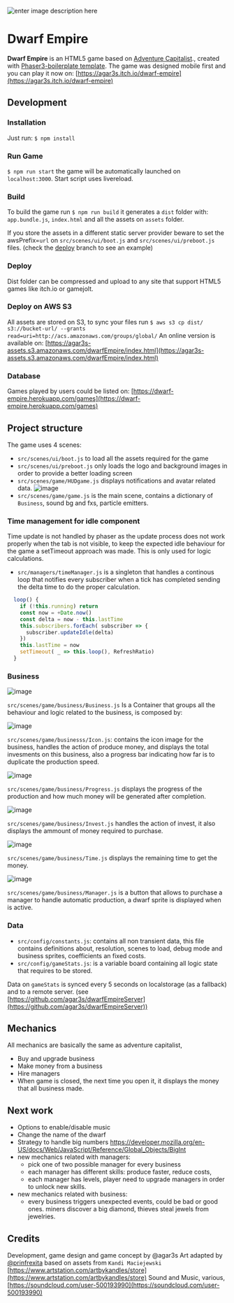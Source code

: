 

![enter image description here](https://agar3s-assets.s3.amazonaws.com/dwarfEmpire/assets/dwarf_empire_title.png)
# Dwarf Empire

**Dwarf Empire** is an HTML5 game based on [Adventure Capitalist](https://en.wikipedia.org/wiki/AdVenture_Capitalist)., created with [Phaser3-boilerplate template](https://github.com/blackmambastudio/phaser3-jam-boilerplate).
The game was designed mobile first and you can play it now on: [https://agar3s.itch.io/dwarf-empire](https://agar3s.itch.io/dwarf-empire)

## Development
### Installation
Just run: `$ npm install`

### Run Game
`$ npm run start` the game will be automatically launched on `localhost:3000`. Start script uses livereload.

### Build
To build the game run `$ npm run build` it generates a `dist` folder with: `app.bundle.js`, `index.html` and all the assets on `assets` folder.

If you store the assets in a different static server provider beware to set the awsPrefix=`url` on `src/scenes/ui/boot.js` and `src/scenes/ui/preboot.js` files. (check the [deploy](https://github.com/agar3s/advcapitalist/tree/deploy) branch to see an example)

### Deploy
Dist folder can be compressed and upload to any site that support HTML5 games like itch.io or gamejolt.

### Deploy on AWS S3
All assets are stored on S3, to sync your files run `$ aws s3 cp dist/ s3://bucket-url/ --grants read=uri=http://acs.amazonaws.com/groups/global/`
An online version is available on: [https://agar3s-assets.s3.amazonaws.com/dwarfEmpire/index.html](https://agar3s-assets.s3.amazonaws.com/dwarfEmpire/index.html)

### Database
Games played by users could be listed on: [https://dwarf-empire.herokuapp.com/games](https://dwarf-empire.herokuapp.com/games)

## Project structure
The game uses 4 scenes: 
* `src/scenes/ui/boot.js` to load all the assets required for the game
* `src/scenes/ui/preboot.js` only loads the logo and background images in order to provide a better loading screen
* `src/scenes/game/HUDgame.js` displays notifications and avatar related data. ![image](https://user-images.githubusercontent.com/1063587/84469511-d2a5f080-ac46-11ea-95c8-f615486158dd.png)
* `src/scenes/game/game.js` is the main scene, contains a dictionary of `Business`, sound bg and fxs, particle emitters.

### Time management for idle component
Time update is not handled by phaser as the update process does not work properly when the tab is not visible, to keep the expected idle behaviour for the game a setTimeout approach was made. This is only used for logic calculations.

* `src/managers/timeManager.js` is a singleton that handles a continous loop that notifies every subscriber when a tick has completed sending the delta time to do the proper calculation.
```javascript
  loop() {
    if (!this.running) return
    const now = +Date.now()
    const delta = now - this.lastTime
    this.subscribers.forEach( subscriber => {
      subscriber.updateIdle(delta)
    })
    this.lastTime = now
    setTimeout( _ => this.loop(), RefreshRatio)
  }
```

### Business

![image](https://user-images.githubusercontent.com/1063587/84469721-56f87380-ac47-11ea-8242-8410c9076a39.png)

`src/scenes/game/business/Business.js`
Is a Container that groups all the behaviour and logic related to the business, is composed by:


![image](https://user-images.githubusercontent.com/1063587/84470253-8b206400-ac48-11ea-9ffc-10d6ef6628e4.png)

`src/scenes/game/businesss/Icon.js`: contains the icon image for the business, handles the action of produce money, and displays the total invesments on this business, also a progress bar indicating how far is to duplicate the production speed. 


![image](https://user-images.githubusercontent.com/1063587/84470326-bb680280-ac48-11ea-950e-2296d65a5dae.png)

`src/scenes/game/business/Progress.js` displays the progress of the production and how much money will be generated after completion.


![image](https://user-images.githubusercontent.com/1063587/84470355-cde23c00-ac48-11ea-914c-4282fe0e51e3.png)

`src/scenes/game/business/Invest.js` handles the action of invest, it also displays the ammount of money required to purchase.


![image](https://user-images.githubusercontent.com/1063587/84470401-e7838380-ac48-11ea-8166-90937e24b182.png)

`src/scenes/game/business/Time.js` displays the remaining time to get the money.


![image](https://user-images.githubusercontent.com/1063587/84470440-f8cc9000-ac48-11ea-93c3-4e25cd09d599.png)

`src/scenes/game/business/Manager.js` is a button that allows to purchase a manager to handle automatic production, a dwarf sprite is displayed when is active.


### Data
- `src/config/constants.js`: contains all non transient data, this file contains definitions about, resolution, scenes to load, debug mode and business sprites, coefficients an fixed costs.
- `src/config/gameStats.js`: is a variable board containing all logic state that requires to be stored.

Data on `gameStats` is synced every 5 seconds on localstorage (as a fallback) and to a remote server. (see [https://github.com/agar3s/dwarfEmpireServer](https://github.com/agar3s/dwarfEmpireServer))

## Mechanics
All mechanics are basically the same as adventure capitalist,
* Buy and upgrade business
* Make money from a business
* Hire managers
* When game is closed, the next time you open it, it displays the money that all business made.

## Next work
- Options to enable/disable music
- Change the name of the dwarf
-  Strategy to handle big numbers https://developer.mozilla.org/en-US/docs/Web/JavaScript/Reference/Global_Objects/BigInt
- new mechanics related with managers:
	- pick one of two possible manager for every business
	- each manager has different skills: produce faster, reduce costs, 
	- each manager has levels, player need to upgrade managers in order to unlock new skills.
- new mechanics related with business:
	- every business triggers unexpected events, could be bad or good ones. miners discover a big diamond, thieves steal jewels from jewelries.

## Credits
Development, game design and game concept by @agar3s
Art adapted by [@prinfrexita](https://www.behance.net/prinfrexita) based on assets from `Kandi Maciejewski` [https://www.artstation.com/artbykandles/store](https://www.artstation.com/artbykandles/store)
Sound and Music, various,  [https://soundcloud.com/user-500193990](https://soundcloud.com/user-500193990)
